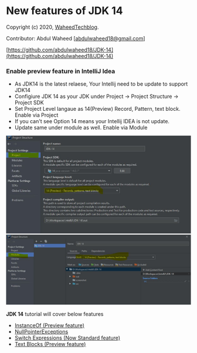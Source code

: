 New features of JDK 14
============================================
Copyright (c) 2020, [WaheedTechblog](http://www.waheedtechblog.com/).

Contributor: Abdul Waheed [abdulwaheed18@gmail.com]

[https://github.com/abdulwaheed18/JDK-14](https://github.com/abdulwaheed18/JDK-14)

### Enable preview feature in IntelliJ Idea
 - As JDK14 is the latest relaese, Your Intellij need to be update to support JDK14
 - Configiure JDK 14 as your JDK under Project -> Project Structure -> Project SDK
 - Set Project Level langaue as 14(Preview) Record, Pattern, text block. Enable via Project
 - If you can't see Option 14 means your Intellij IDEA is not update.
 - Update same under module as well. Enable via Module
 
 ![Enable via Project](screenshot/enablePreviewFeatureProject.JPG)
 ![Enable via Module](screenshot/enablePreviewFeature.JPG)

**JDK 14** tutorial will cover below features

- [InstanceOf (Preview feature)](https://github.com/abdulwaheed18/JDK-14/blob/master/src/com/waheedtechblog/jdk14/InstanceOfMatching.java)
- [NullPointerExceptions](https://github.com/abdulwaheed18/JDK-14/blob/master/src/com/waheedtechblog/jdk14/NullPointerExceptions.java)
- [Switch Expressions (Now Standard feature)](https://github.com/abdulwaheed18/JDK-14/blob/master/src/com/waheedtechblog/jdk14/SwitchExpressions.java)
- [Text Blocks (Preview feature)](https://github.com/abdulwaheed18/JDK-14/blob/master/src/com/waheedtechblog/jdk14/TextBlocks.java)
